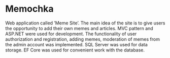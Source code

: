 # Memochka
Web application called ’Meme Site’. The main idea of the site is to give users
the opportunity to add their own memes and articles. MVC pattern and ASP.NET were
used for development. The functionality of user authorization and registration, adding
memes, moderation of memes from the admin account was implemented. SQL Server
was used for data storage. EF Core was used for convenient work with the database.
